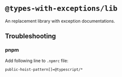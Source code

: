 # `@types-with-exceptions/lib`

An replacement library with exception documentations.

## Troubleshooting

### pnpm

Add following line to `.npmrc` file:
```
public-hoist-pattern[]=@typescript/*
```
